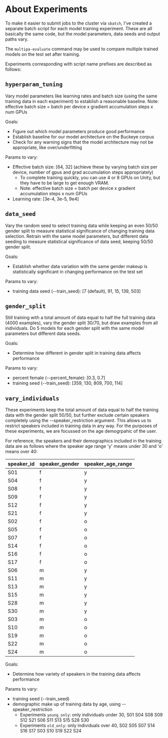 # About Experiments
To make it easier to submit jobs to the cluster via `sbatch`, I've created a separate batch script for each model training experiment. 
These are all basically the same code, but the model parameters, data seeds and output paths vary.

The `multipa-evaluate` command may be used to compare multiple trained models on the test set after training. 

Experiments corresponding with script name prefixes are described as follows:

## `hyperparam_tuning`
Vary model parameters like learning rates and batch size (using the same training data in each experiment) to establish a reasonable baseline.
Note: effective batch size = batch per device x gradient accumulation steps x num GPUs

Goals:
- Figure out which model parameters produce good performance
- Establish baseline for our model architecture on the Buckeye corpus
- Check for any warning signs that the model architecture may not be appropriate, like over/underfitting


Params to vary: 
- Effective batch size: [64, 32] (achieve these by varying batch size per device, number of gpus and grad accumulation steps appropriately)
    - To complete training quickly, you can use 4 or 8 GPUs on Unity, but they have to be large to get enough VRAM. 
    - Note: effective batch size = batch per device x gradient accumulation steps x num GPUs
- Learning rate: [3e-4, 3e-5, 9e4]


## `data_seed` 
Vary the random seed to select training data while keeping an even 50/50 gender split to measure statistical significance of changing training data selection. Retrain with the same model parameters, but different data seeding to measure statistical significance of data seed, keeping 50/50 gender split. 

Goals: 
- Establish whether data variation with the same gender makeup is statistically significant in changing performance on the test set

Params to vary:
- training data seed (--train_seed): [7 (default), 91, 15, 139, 503]


## `gender_split`
Still training with a total amount of data equal to half the full training data (4000 examples), vary the gender split 30/70, but draw examples from all individuals. Do 5 models for each gender split with the same model parameters but different data seeds. 

Goals: 
- Determine how different in gender split in training data affects performance

Params to vary: 
- percent female (--percent_female): [0.3, 0.7]
- training seed (--train_seed): [359, 130, 809, 700, 114]


## `vary_individuals`
These experiments keep the total amount of data equal to half the training data with the gender split 50/50, but further exclude certain speakers completely using the --speaker_restriction argument. This allows us to restrict speakers included in training data in any way. For the purposes of these experiments, we are focussed on the age demogrpahic of the user.  

For reference, the speakers and their demographics included in the training data are as follows where the speaker age range 'y' means under 30 and 'o' means over 40: 

| speaker_id | speaker_gender | speaker_age_range | 
| ---------- | -------------- | ----------------- |
| S01 | f | y |
| S04 | f | y | 
| S08 | f | y | 
| S09 | f | y | 
| S12 | f | y | 
| S21 | f | y | 
| S02 | f | o |
| S05 | f | o | 
| S07 | f | o | 
| S14 | f | o | 
| S16 | f | o |
| S17 | f | o | 
| S06 | m | y | 
| S11 | m | y | 
| S13 | m | y | 
| S15 | m | y | 
| S28 | m | y | 
| S30 | m | y |
| S03 | m | o | 
| S10 | m | o | 
| S19 | m | o |
| S22 | m | o |
| S24 | m | o | 


Goals: 
- Determine how variety of speakers in the training data affects performance

Params to vary: 
- training seed (--train_seed)
- demographic make up of training data by age, using --speaker_restriction 
    - Experiments `young_only`: only individuals under 30, S01 S04 S08 S09 S12 S21 S06 S11 S13 S15 S28 S30
    - Experiments `old_only`: only individuals over 40, S02 S05 S07 S14 S16 S17 S03 S10 S19 S22 S24

